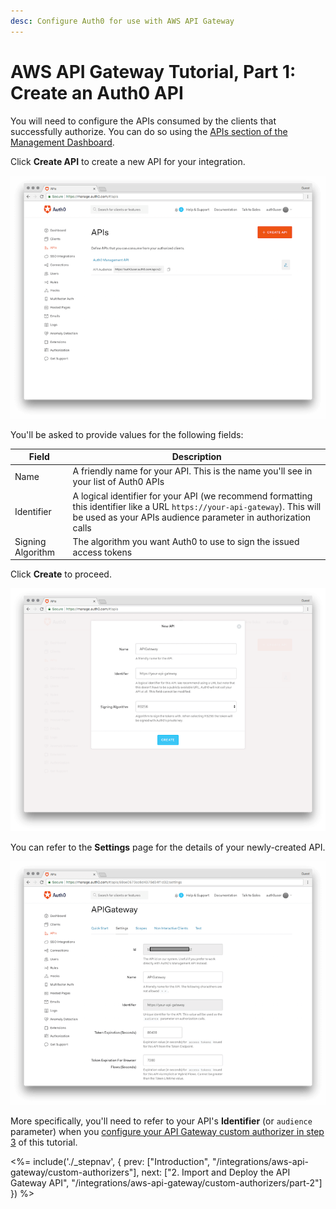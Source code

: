 ```yaml
---
desc: Configure Auth0 for use with AWS API Gateway
---
```


# AWS API Gateway Tutorial, Part 1: Create an Auth0 API

You will need to configure the APIs consumed by the clients that successfully authorize. You can do so using the [APIs section of the Management Dashboard](${manage_url}/#/apis).

Click **Create API** to create a new API for your integration.

![](/media/articles/integrations/aws-api-gateway-2/api-1.png)

You'll be asked to provide values for the following fields:

| Field | Description |
| - | - |
| Name | A friendly name for your API. This is the name you'll see in your list of Auth0 APIs |
| Identifier | A logical identifier for your API (we recommend formatting this identifier like a URL `https://your-api-gateway`). This will be used as your APIs audience parameter in authorization calls |
| Signing Algorithm | The algorithm you want Auth0 to use to sign the issued access tokens |

Click **Create** to proceed.

![](/media/articles/integrations/aws-api-gateway-2/api-2.png)

You can refer to the **Settings** page for the details of your newly-created API. 

![](/media/articles/integrations/aws-api-gateway-2/api-3.png)

More specifically, you'll need to refer to your API's **Identifier** (or `audience` parameter) when you [configure your API Gateway custom authorizer in step 3](/integrations/aws-api-gateway/custom-authorizers/part-3#prepare-the-custom-authorizer) of this tutorial.

<%= include('./_stepnav', {
 prev: ["Introduction", "/integrations/aws-api-gateway/custom-authorizers"],
 next: ["2. Import and Deploy the API Gateway API", "/integrations/aws-api-gateway/custom-authorizers/part-2"]
}) %>